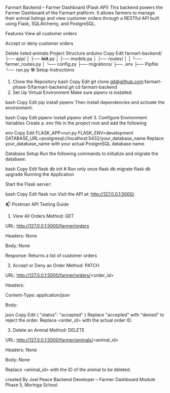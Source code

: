 Farmart Backend – Farmer Dashboard (Flask API)
This backend powers the Farmer Dashboard of the Farmart platform. It allows farmers to manage their animal listings and view customer orders through a RESTful API built using Flask, SQLAlchemy, and PostgreSQL.

Features
View all customer orders

Accept or deny customer orders

Delete listed animals
Project Structure
arduino
Copy
Edit
farmart-backend/
├── app/
│   ├── __init__.py
│   ├── models.py
│   ├── routes/
│   │   └── farmer_routes.py
│   └── config.py
├── migrations/
├── .env
├── Pipfile
└── run.py
🛠 Setup Instructions
1. Clone the Repository
bash
Copy
Edit
git clone git@github.com:farmart-phase-5/farmart-backend.git
cd farmart-backend
2. Set Up Virtual Environment
Make sure pipenv is installed:

bash
Copy
Edit
pip install pipenv
Then install dependencies and activate the environment:

bash
Copy
Edit
pipenv install
pipenv shell
3. Configure Environment Variables
Create a .env file in the project root and add the following:

env
Copy
Edit
FLASK_APP=run.py
FLASK_ENV=development
DATABASE_URL=postgresql://localhost:5432/your_database_name
Replace your_database_name with your actual PostgreSQL database name.

Database Setup
Run the following commands to initialize and migrate the database:

bash
Copy
Edit
flask db init       # Run only once
flask db migrate
flask db upgrade
 Running the Application

Start the Flask server:

bash
Copy
Edit
flask run
Visit the API at: http://127.0.0.1:5000/

📬 Postman API Testing Guide
1. View All Orders
Method: GET

URL: http://127.0.0.1:5000/farmer/orders

Headers: None

Body: None

Response: Returns a list of customer orders

2. Accept or Deny an Order
Method: PATCH

URL: http://127.0.0.1:5000/farmer/orders/<order_id>

Headers:

Content-Type: application/json

Body:

json
Copy
Edit
{
  "status": "accepted"
}
Replace "accepted" with "denied" to reject the order. Replace <order_id> with the actual order ID.

3. Delete an Animal
Method: DELETE

URL: http://127.0.0.1:5000/farmer/animals/<animal_id>

Headers: None

Body: None

Replace <animal_id> with the ID of the animal to be deleted.


created  By
Joel Peace
Backend Developer – Farmer Dashboard Module
Phase 5, Moringa School

